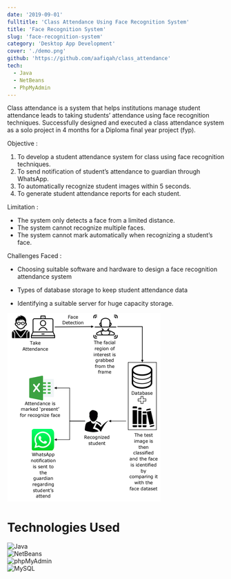 ```yaml
---
date: '2019-09-01'
fulltitle: 'Class Attendance Using Face Recognition System'
title: 'Face Recognition System'
slug: 'face-recognition-system'
category: 'Desktop App Development'
cover: './demo.png'
github: 'https://github.com/aafiqah/class_attendance'
tech:
  - Java
  - NetBeans
  - PhpMyAdmin
---
```


<div class="modal-content-container">
  <div class="modal-content-text">

Class attendance is a system that helps institutions manage student attendance leads to taking students’ attendance using face recognition techniques. Successfully designed and executed a class attendance system as a solo project in 4 months for a Diploma final year project (fyp).

Objective :

1. To develop a student attendance system for class using face recognition techniques.
2. To send notification of student’s attendance to guardian through WhatsApp.
3. To automatically recognize student images within 5 seconds.
4. To generate student attendance reports for each student.

Limitation :

- The system only detects a face from a limited distance.
- The system cannot recognize multiple faces.
- The system cannot mark automatically when recognizing a student’s face.

Challenges Faced :

- Choosing suitable software and hardware to design a face recognition attendance system
- Types of database storage to keep student attendance data
- Identifying a suitable server for huge capacity storage.

  </div>

  <div class="modal-content-img">

![Diagram](./diagram.png)

  </div>
</div>

# Technologies Used

<div class="container">
  <div class="badge-item">
    <img src="https://img.shields.io/badge/Java-ED8B00?style=for-the-badge&logo=openjdk&logoColor=white" alt="Java" class="badge-image" />
  </div>
  <div class="badge-item">
    <img src="https://img.shields.io/badge/NetBeans-1B6AC6?style=for-the-badge&logo=apache-netbeans-ide&logoColor=white" alt="NetBeans" class="badge-image" />
  </div>
  <div class="badge-item">
    <img src="https://img.shields.io/badge/phpMyAdmin-4479A1?style=for-the-badge&logo=phpmyadmin&logoColor=white" alt="phpMyAdmin" class="badge-image" />
  </div>
  <div class="badge-item">
    <img src="https://img.shields.io/badge/MySQL-005C84?style=for-the-badge&logo=mysql&logoColor=white" alt="MySQL" class="badge-image" />
  </div>
</div>
